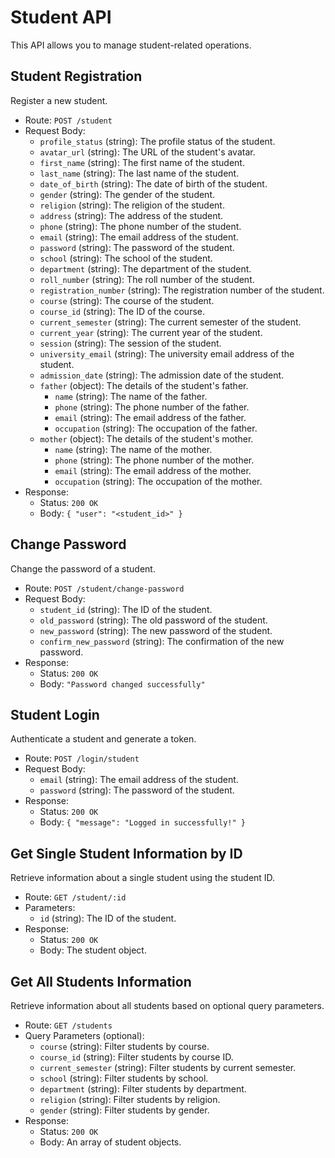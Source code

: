 # Student API

This API allows you to manage student-related operations.

## Student Registration

Register a new student.

- Route: `POST /student`
- Request Body:
    - `profile_status` (string): The profile status of the student.
    - `avatar_url` (string): The URL of the student's avatar.
    - `first_name` (string): The first name of the student.
    - `last_name` (string): The last name of the student.
    - `date_of_birth` (string): The date of birth of the student.
    - `gender` (string): The gender of the student.
    - `religion` (string): The religion of the student.
    - `address` (string): The address of the student.
    - `phone` (string): The phone number of the student.
    - `email` (string): The email address of the student.
    - `password` (string): The password of the student.
    - `school` (string): The school of the student.
    - `department` (string): The department of the student.
    - `roll_number` (string): The roll number of the student.
    - `registration_number` (string): The registration number of the student.
    - `course` (string): The course of the student.
    - `course_id` (string): The ID of the course.
    - `current_semester` (string): The current semester of the student.
    - `current_year` (string): The current year of the student.
    - `session` (string): The session of the student.
    - `university_email` (string): The university email address of the student.
    - `admission_date` (string): The admission date of the student.
    - `father` (object): The details of the student's father.
        - `name` (string): The name of the father.
        - `phone` (string): The phone number of the father.
        - `email` (string): The email address of the father.
        - `occupation` (string): The occupation of the father.
    - `mother` (object): The details of the student's mother.
        - `name` (string): The name of the mother.
        - `phone` (string): The phone number of the mother.
        - `email` (string): The email address of the mother.
        - `occupation` (string): The occupation of the mother.
- Response:
    - Status: `200 OK`
    - Body: `{ "user": "<student_id>" }`

## Change Password

Change the password of a student.

- Route: `POST /student/change-password`
- Request Body:
    - `student_id` (string): The ID of the student.
    - `old_password` (string): The old password of the student.
    - `new_password` (string): The new password of the student.
    - `confirm_new_password` (string): The confirmation of the new password.
- Response:
    - Status: `200 OK`
    - Body: `"Password changed successfully"`

## Student Login

Authenticate a student and generate a token.

- Route: `POST /login/student`
- Request Body:
    - `email` (string): The email address of the student.
    - `password` (string): The password of the student.
- Response:
    - Status: `200 OK`
    - Body: `{ "message": "Logged in successfully!" }`

## Get Single Student Information by ID

Retrieve information about a single student using the student ID.

- Route: `GET /student/:id`
- Parameters:
    - `id` (string): The ID of the student.
- Response:
    - Status: `200 OK`
    - Body: The student object.

## Get All Students Information

Retrieve information about all students based on optional query parameters.

- Route: `GET /students`
- Query Parameters (optional):
    - `course` (string): Filter students by course.
    - `course_id` (string): Filter students by course ID.
    - `current_semester` (string): Filter students by current semester.
    - `school` (string): Filter students by school.
    - `department` (string): Filter students by department.
    - `religion` (string): Filter students by religion.
    - `gender` (string): Filter students by gender.
- Response:
    - Status: `200 OK`
    - Body: An array of student objects.

